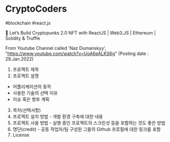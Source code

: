 # CryptoCoders
#blockchain #react.js


🔴 Let’s Build Cryptopunks 2.0 NFT with ReactJS | Web3.JS | Ethereum | Solidity & Truffle 

From Youtube Channel called 'Naz Dumanskyy', "https://www.youtube.com/watch?v=UoA6eALKS6g" (Posting date : 29.Jan.2022)

1) 프로젝트 제목
2) 프로젝트 설명
- 어플리케이션의 동작
- 사용한 기술의 선택 이유
- 이슈 혹은 향후 계획
3) 목차(선택사항)
4) 프로젝트 설치 방법 - 개발 환경 구축에 대한 내용
5) 프로젝트 사용 방법 - 실행 중인 프로젝트의 스크린샷 등을 포함하는 것도 좋은 방법
6) 명단(credit) - 공동 작업자/팀 구성원 그들의 Github 프로필에 대한 링크를 포함
7) License
